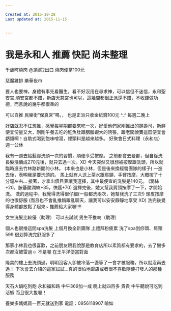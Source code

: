 ```yaml
---

Created at: 2015-10-28
Last updated at: 2015-11-15


---
```


# 我是永和人 推薦 快記 尚未整理


千歲町燒肉
@頂溪2出口
燒肉便當100元

惡魔雞排
樂華夜市

要人也要神，身體有事先看醫生，看不好沒用在尋求神，可以信但不迷信，永和聖安宮.順安宮都不錯，新店天慈宮也可以，這幾間都很正派還不錯，不收錢做功德，而且說的幾乎都很準的

可以自推 民樂街“保真宮”嗎，，
也是正派只收金紙錢100元 ^\_^
每週二晚上

好店就忍不住想推，感覺每星期都要來吃一次，好愛他們家剛推出的握壽司，新鮮便宜份量又大，剛剛午餐去吃的鮭魚肚跟胭脂蝦大的誇張，跟老闆說賣這麼便宜會虧錢啊！自助式喝到飽味噌湯，裡頭料是越來越多。 好聚會日式料理（永和店）週一公休

我有一週去給髮廊洗頭一次的習慣，順便享受按摩。
之前都會去曼都，但自從洗長髮漲價成270元後，就只去過一次。XD
今天突然又很想被按摩跟洗頭，所以就臨時進去竹林路新開的小林。
(本來也是小林，但是後來換經營團隊的樣子)
一進去後，表明我是要洗頭的。
馬上就有人送上茶水跟肩頸、手臂按摩，大概按了十分鐘左右...
接著，才拿出價目表讓我選擇，其中最便宜的洗髮是140元。
(潤絲+20，胺基酸潤絲+35，快護+70)
選擇完後，她又幫我肩頸按摩了一下，才開始洗。
洗的過程中，我覺得洗得很仔細(一般都洗兩次，她幫我洗了三次!)
頭皮按摩的也很舒服
(而且也不會亂推銷跟亂聊天，讓我可以安安靜靜地享受 XD)
洗完後覺得身體都放鬆了起來~
推薦給大家喔!!!!

女生洗髮比較優（助理）
可以去試試
男生不推喲（助理）

個人也很推這間spa洗髮
上個月換全新團隊
上禮拜粉疲累
洗了spa刮痧頭、肩頸599
很划算洗完舒服多了

那家小林我也很喜歡，之前朋友跟我說那是教育店所以素質都有要求的，去了蠻多次都沒被雷過☺
不是喔
在王平洋便當對面

隆美的樓上去洗頭過，明明沒客人卻被冷落一邊等了一會才被服務，所以就沒再去過！
下次會去介紹的這家試試…真的很怕地雷店或者很不喜歡隨便打發人的那種服務

天石火鍋吃到飽
永和福和路
中午369加一成
晚上就四百多 貴貴
中午聽說可吃到活蝦
而且很大隻喔！

養樂多媽媽買一百元就送到家
電話：0956118907
喻如

